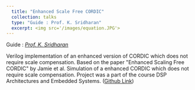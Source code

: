 ```yaml
---
  title: "Enhanced Scale Free CORDIC"
  collection: talks
  type: "Guide : Prof. K. Sridharan"
  excerpt: <img src='/images/equation.JPG'> 
---
```

Guide : [*Prof. K. Sridharan*](http://www.ee.iitm.ac.in/~sridhara/)

Verilog implementation of an enhanced version of CORDIC which does not require scale compensation. Based on the paper "Enhanced Scaling Free CORDIC" by Jamie et al.
Simulation of a enhanced CORDIC which does not require scale compensation. Project was a part of the course DSP Architectures and Embedded Systems. ([Github Link](https://github.com/anshulbshah/Enhanced-CORDIC))
